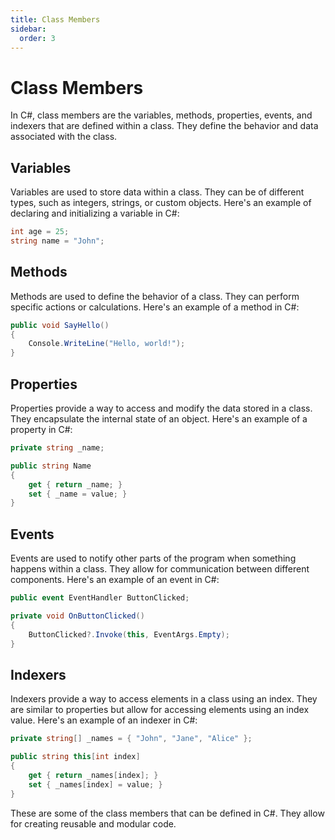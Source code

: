 ```yaml
---
title: Class Members
sidebar:
  order: 3
---
```


# Class Members

In C#, class members are the variables, methods, properties, events, and indexers that are defined within a class. They define the behavior and data associated with the class.

## Variables

Variables are used to store data within a class. They can be of different types, such as integers, strings, or custom objects. Here's an example of declaring and initializing a variable in C#:

```csharp
int age = 25;
string name = "John";
```

## Methods

Methods are used to define the behavior of a class. They can perform specific actions or calculations. Here's an example of a method in C#:

```csharp
public void SayHello()
{
    Console.WriteLine("Hello, world!");
}
```

## Properties

Properties provide a way to access and modify the data stored in a class. They encapsulate the internal state of an object. Here's an example of a property in C#:

```csharp
private string _name;

public string Name
{
    get { return _name; }
    set { _name = value; }
}
```

## Events

Events are used to notify other parts of the program when something happens within a class. They allow for communication between different components. Here's an example of an event in C#:

```csharp
public event EventHandler ButtonClicked;

private void OnButtonClicked()
{
    ButtonClicked?.Invoke(this, EventArgs.Empty);
}
```

## Indexers

Indexers provide a way to access elements in a class using an index. They are similar to properties but allow for accessing elements using an index value. Here's an example of an indexer in C#:

```csharp
private string[] _names = { "John", "Jane", "Alice" };

public string this[int index]
{
    get { return _names[index]; }
    set { _names[index] = value; }
}
```

These are some of the class members that can be defined in C#. They allow for creating reusable and modular code.